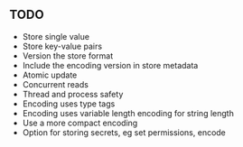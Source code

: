 ## TODO

- Store single value
- Store key-value pairs
- Version the store format
- Include the encoding version in store metadata
- Atomic update
- Concurrent reads
- Thread and process safety
- Encoding uses type tags
- Encoding uses variable length encoding for string length
- Use a more compact encoding
- Option for storing secrets, eg set permissions, encode

